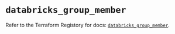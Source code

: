 # `databricks_group_member`

Refer to the Terraform Registory for docs: [`databricks_group_member`](https://registry.terraform.io/providers/databricks/databricks/1.25.1/docs/resources/group_member).
